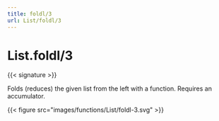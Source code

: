 ```yaml
---
title: foldl/3
url: List/foldl/3
---
```


# List.foldl/3

{{< signature >}}

Folds (reduces) the given list from the left with a function. Requires an accumulator.

{{< figure src="images/functions/List/foldl-3.svg" >}}
